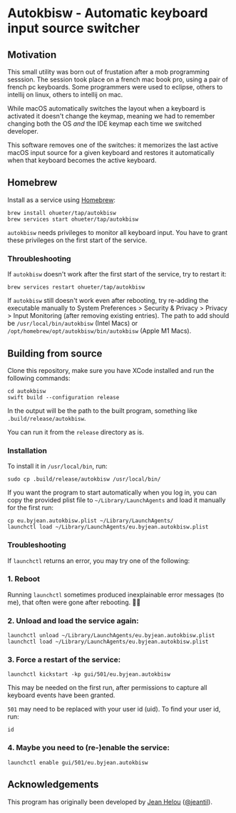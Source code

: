 # Autokbisw - Automatic keyboard input source switcher

## Motivation

This small utility was born out of frustation after a mob programming sesssion. The session took place on a french mac book pro, using a pair of french pc keyboards. Some programmers were used to eclipse, others to intellij on linux, others to intellij on mac.

While macOS automatically switches the layout when a keyboard is activated it doesn't change the keymap, meaning we had to remember changing both the OS _and_ the IDE keymap each time we switched developer.

This software removes one of the switches: it memorizes the last active macOS input source for a given keyboard and restores it automatically when that keyboard becomes the active keyboard.

## Homebrew

Install as a service using [Homebrew](https://brew.sh):

```
brew install ohueter/tap/autokbisw
brew services start ohueter/tap/autokbisw
```

`autokbisw` needs privileges to monitor all keyboard input. You have to grant these privileges on the first start of the service.

### Throubleshooting

If `autokbisw` doesn't work after the first start of the service, try to restart it:

```
brew services restart ohueter/tap/autokbisw
```

If `autokbisw` still doesn't work even after rebooting, try re-adding the executable manually to System Preferences > Security & Privacy > Privacy > Input Monitoring (after removing existing entries). The path to add should be `/usr/local/bin/autokbisw` (Intel Macs) or `/opt/homebrew/opt/autokbisw/bin/autokbisw` (Apple M1 Macs).

## Building from source

Clone this repository, make sure you have XCode installed and run the following commands:

```
cd autokbisw
swift build --configuration release
```

In the output will be the path to the built program, something like `.build/release/autokbisw`.

You can run it from the `release` directory as is.

### Installation

To install it in `/usr/local/bin`, run:

```
sudo cp .build/release/autokbisw /usr/local/bin/
```

If you want the program to start automatically when you log in,
you can copy the provided plist file to `~/Library/LaunchAgents` and load it
manually for the first run:

```
cp eu.byjean.autokbisw.plist ~/Library/LaunchAgents/
launchctl load ~/Library/LaunchAgents/eu.byjean.autokbisw.plist
```

### Troubleshooting

If `launchctl` returns an error, you may try one of the following:

### 1. Reboot

Running `launchctl` sometimes produced inexplainable error messages (to me), that often were gone after rebooting. 🤷‍♂️

### 2. Unload and load the service again:

```
launchctl unload ~/Library/LaunchAgents/eu.byjean.autokbisw.plist
launchctl load ~/Library/LaunchAgents/eu.byjean.autokbisw.plist
```

### 3. Force a restart of the service:

```
launchctl kickstart -kp gui/501/eu.byjean.autokbisw
```

This may be needed on the first run, after permissions to capture all keyboard events have been granted.

`501` may need to be replaced with your user id (uid). To find your user id, run:

```
id
```

### 4. Maybe you need to (re-)enable the service:

```
launchctl enable gui/501/eu.byjean.autokbisw
```

## Acknowledgements

This program has originally been developed by [Jean Helou](https://github.com/jeantil/autokbisw) ([@jeantil](https://github.com/jeantil)).
